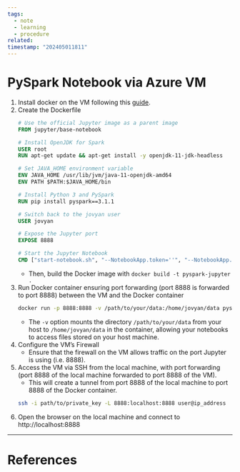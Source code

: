 ```yaml
---
tags:
  - note
  - learning
  - procedure
related: 
timestamp: "202405011811"
---
```


# PySpark Notebook via Azure VM

1. Install docker on the VM following this [guide](https://www.digitalocean.com/community/tutorials/how-to-install-and-use-docker-on-ubuntu-20-04).
2. Create the Dockerfile 
	```Dockerfile
	# Use the official Jupyter image as a parent image
	FROM jupyter/base-notebook
	
	# Install OpenJDK for Spark
	USER root
	RUN apt-get update && apt-get install -y openjdk-11-jdk-headless
	
	# Set JAVA_HOME environment variable
	ENV JAVA_HOME /usr/lib/jvm/java-11-openjdk-amd64
	ENV PATH $PATH:$JAVA_HOME/bin
	
	# Install Python 3 and PySpark
	RUN pip install pyspark==3.1.1
	
	# Switch back to the jovyan user
	USER jovyan
	
	# Expose the Jupyter port
	EXPOSE 8888
	
	# Start the Jupyter Notebook
	CMD ["start-notebook.sh", "--NotebookApp.token=''", "--NotebookApp.password=''"]
	```
	- Then, build the Docker image with `docker build -t pyspark-jupyter .`
3. Run Docker container ensuring port forwarding (port 8888 is forwarded to port 8888) between the VM and the Docker container
	```bash
	docker run -p 8888:8888 -v /path/to/your/data:/home/jovyan/data pyspark-jupyter
	```
	- The `-v` option mounts the directory `/path/to/your/data` from your host to `/home/jovyan/data` in the container, allowing your notebooks to access files stored on your host machine.
4. Configure the VM’s Firewall
	- Ensure that the firewall on the VM allows traffic on the port Jupyter is using (i.e. 8888).
5. Access the VM via SSH from the local machine, with port forwarding (port 8888 of the local machine forwarded to port 8888 of the VM).
	- This will create a tunnel from port 8888 of the local machine to port 8888 of the Docker container.
	```bash
	ssh -i path/to/private_key -L 8888:localhost:8888 user@ip_address 
	```
1. Open the browser on the local machine and connect to http://localhost:8888

--- 
# References

